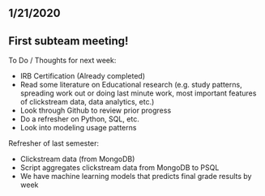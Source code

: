 ## 1/21/2020 

## First subteam meeting!

To Do / Thoughts for next week:
- IRB Certification (Already completed)
- Read some literature on Educational research (e.g. study patterns, spreading work out or doing last minute work, most important features of clickstream data, data analytics, etc.)
- Look through Github to review prior progress
- Do a refresher on Python, SQL, etc.
- Look into modeling usage patterns

Refresher of last semester:
- Clickstream data (from MongoDB)
- Script aggregates clickstream data from MongoDB to PSQL
- We have machine learning models that predicts final grade results by week
